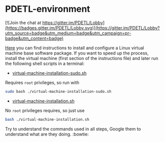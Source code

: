 # PDETL-environment

[![Join the chat at https://gitter.im/PDETL/Lobby](https://badges.gitter.im/PDETL/Lobby.svg)](https://gitter.im/PDETL/Lobby?utm_source=badge&utm_medium=badge&utm_campaign=pr-badge&utm_content=badge)

[Here](virtual-machine-installation.md) you can find instructions to install and configure a Linux virtual machine base software package.
If you want to speed up the process, install the virtual machine (first section of the instructions file) and later run the following shell scripts in a terminal:

- [virtual-machine-installation-sudo.sh](virtual-machine-installation-sudo.sh)

Requires `root` privileges, so run with
```sh
sudo bash ./virtual-machine-installation-sudo.sh
```

- [virtual-machine-installation.sh](virtual-machine-installation.sh)

No `root` privileges requires, so just use
```sh
bash ./virtual-machine-installation.sh
```

Try to understand the commands used in all steps, Google them to understand what are they doing. :bowtie:
